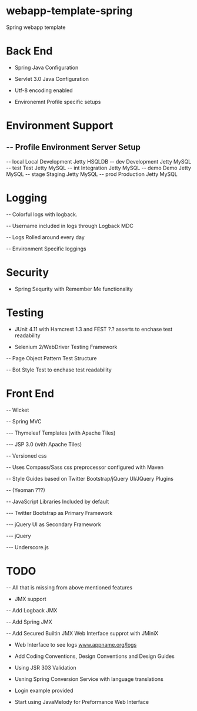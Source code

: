 webapp-template-spring
======================

Spring webapp template

# Back End

- Spring Java Configuration

- Servlet 3.0 Java Configuration

- Utf-8 encoding enabled

- Environemnt Profile specific setups

# Environment Support



-- Profile		Environment				Server		Setup
------------------------------------------------
-- local		Local Development		Jetty		HSQLDB
-- dev			Development				Jetty		MySQL
-- test			Test					Jetty		MySQL
-- int 			Integration				Jetty		MySQL
-- demo 		Demo					Jetty		MySQL
-- stage 		Staging					Jetty		MySQL
-- prod 		Production				Jetty		MySQL



# Logging

-- Colorful logs with logback.

-- Username included in logs through Logback MDC

-- Logs Rolled around every day

-- Environment Specific loggings


# Security

- Spring Sequrity with Remember Me functionality



# Testing

- JUnit 4.11 with Hamcrest 1.3 and FEST ?.? asserts to enchase test readability

- Selenium 2/WebDriver Testing Framework

-- Page Object Pattern Test Structure

-- Bot Style Test to enchase test readability




# Front End

-- Wicket

-- Spring MVC

--- Thymeleaf Templates (with Apache Tiles)

--- JSP 3.0 (with Apache Tiles)

-- Versioned css

-- Uses Compass/Sass css preprocessor configured with Maven

-- Style Guides based on Twitter Bootstrap/jQuery UI/JQuery Plugins

-- (Yeoman ???)

-- JavaScript Libraries Included by default

--- Twitter Bootstrap as Primary Framework

--- jQuery UI as Secondary Framework

--- jQuery

--- Underscore.js



# TODO

-- All that is missing from above mentioned features

- JMX support

-- Add Logback JMX

-- Add Spring JMX

-- Add Secured Builtin JMX Web Interface supprot with JMiniX

- Web Interface to see logs www.appname.org/logs

- Add Coding Conventions, Design Conventions and Design Guides

- Using JSR 303 Validation

- Usning Spring Conversion Service with language translations

- Login example provided

- Start using JavaMelody for Preformance Web Interface